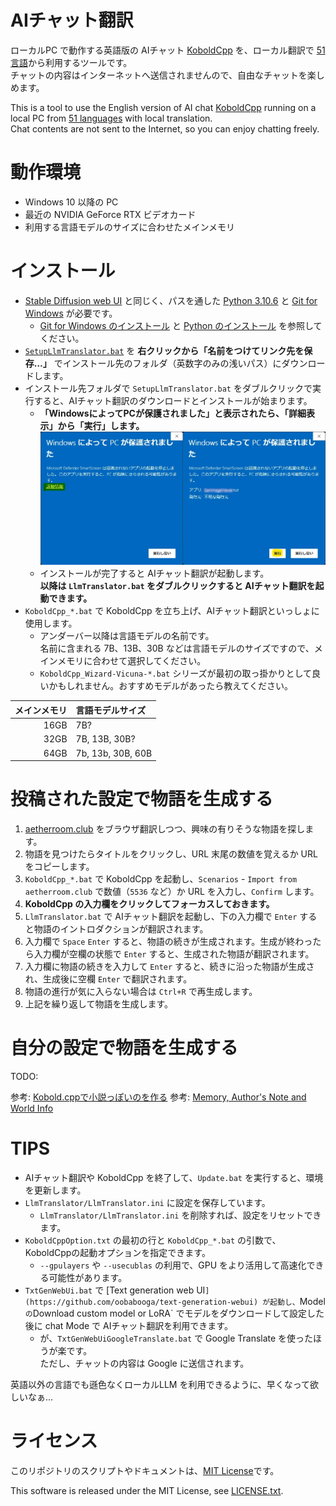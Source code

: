 ﻿# AIチャット翻訳

ローカルPC で動作する英語版の AIチャット [KoboldCpp](https://github.com/LostRuins/koboldcpp) を、ローカル翻訳で [51言語](https://huggingface.co/facebook/mbart-large-50-many-to-many-mmt#languages-covered)から利用するツールです。  
チャットの内容はインターネットへ送信されませんので、自由なチャットを楽しめます。

This is a tool to use the English version of AI chat [KoboldCpp](https://github.com/LostRuins/koboldcpp) running on a local PC from [51 languages](https://huggingface.co/facebook/mbart-large-50-many-to-many-mmt#languages-covered) with local translation.  
Chat contents are not sent to the Internet, so you can enjoy chatting freely.

# 動作環境

- Windows 10 以降の PC
- 最近の NVIDIA GeForce RTX ビデオカード
- 利用する言語モデルのサイズに合わせたメインメモリ

# インストール

- [Stable Diffusion web UI](https://github.com/AUTOMATIC1111/stable-diffusion-webui) と同じく、パスを通した [Python 3.10.6](https://www.python.org/ftp/python/3.10.6/python-3.10.6-amd64.exe) と [Git for Windows](https://gitforwindows.org/) が必要です。
	- [Git for Windows のインストール](https://github.com/Zuntan03/SdWebUiTutorial/blob/main/_/doc/SdWebUiInstall/SdWebUiInstall.md#git-for-windows-%E3%81%AE%E3%82%A4%E3%83%B3%E3%82%B9%E3%83%88%E3%83%BC%E3%83%AB) と [Python のインストール](https://github.com/Zuntan03/SdWebUiTutorial/blob/main/_/doc/SdWebUiInstall/SdWebUiInstall.md#python-%E3%81%AE%E3%82%A4%E3%83%B3%E3%82%B9%E3%83%88%E3%83%BC%E3%83%AB) を参照してください。
- [`SetupLlmTranslator.bat`](https://github.com/Zuntan03/LlmTranslator/raw/main/LlmTranslator/SetupLlmTranslator.bat) を **右クリックから「名前をつけてリンク先を保存…」** でインストール先のフォルダ（英数字のみの浅いパス）にダウンロードします。
- インストール先フォルダで `SetupLlmTranslator.bat` をダブルクリックで実行すると、AIチャット翻訳のダウンロードとインストールが始まります。
	- **「WindowsによってPCが保護されました」と表示されたら、「詳細表示」から「実行」します。**  
![BatWarning](https://github.com/Zuntan03/SdWebUiTutorial/raw/main/_/doc/SdWebUiInstall/BatWarning.webp)
	- インストールが完了すると AIチャット翻訳が起動します。  
	**以降は `LlmTranslator.bat` をダブルクリックすると AIチャット翻訳を起動できます。**
- `KoboldCpp_*.bat` で KoboldCpp を立ち上げ、AIチャット翻訳といっしょに使用します。
	- アンダーバー以降は言語モデルの名前です。  
	名前に含まれる 7B、13B、30B などは言語モデルのサイズですので、メインメモリに合わせて選択してください。
	- `KoboldCpp_Wizard-Vicuna-*.bat` シリーズが最初の取っ掛かりとして良いかもしれません。おすすめモデルがあったら教えてください。

|メインメモリ|言語モデルサイズ|
|--:|:--|
|16GB|7B?|
|32GB|7B, 13B, 30B?|
|64GB|7b, 13b, 30B, 60B|

# 投稿された設定で物語を生成する

1. [aetherroom.club](https://aetherroom.club/) をブラウザ翻訳しつつ、興味の有りそうな物語を探します。
1. 物語を見つけたらタイトルをクリックし、URL 末尾の数値を覚えるか URL をコピーします。
1. `KoboldCpp_*.bat` で KoboldCpp を起動し、`Scenarios` - `Import from aetherroom.club` で数値（`5536` など）か URL を入力し、`Confirm` します。
1. **KoboldCpp の入力欄をクリックしてフォーカスしておきます。**
1. `LlmTranslator.bat` で AIチャット翻訳を起動し、下の入力欄で `Enter` すると物語のイントロダクションが翻訳されます。
1. 入力欄で `Space` `Enter` すると、物語の続きが生成されます。生成が終わったら入力欄が空欄の状態で `Enter` すると、生成された物語が翻訳されます。
1. 入力欄に物語の続きを入力して `Enter` すると、続きに沿った物語が生成され、生成後に空欄 `Enter` で翻訳されます。
1. 物語の進行が気に入らない場合は `Ctrl+R` で再生成します。
1. 上記を繰り返して物語を生成します。

# 自分の設定で物語を生成する

<!--
KoboldCpp に詳しいわけではありませんので、間違っていたらお知らせください。
-->
TODO:

参考: [Kobold.cppで小説っぽいのを作る](https://w.atwiki.jp/localmlhub/pages/19.html)
参考: [Memory, Author's Note and World Info](https://github.com/KoboldAI/KoboldAI-Client/wiki/Memory,-Author's-Note-and-World-Info)

# TIPS

- AIチャット翻訳や KoboldCpp を終了して、`Update.bat` を実行すると、環境を更新します。
- `LlmTranslator/LlmTranslator.ini` に設定を保存しています。
	- `LlmTranslator/LlmTranslator.ini` を削除すれば、設定をリセットできます。
- `KoboldCppOption.txt` の最初の行と `KoboldCpp_*.bat` の引数で、KoboldCppの起動オプションを指定できます。
	- `--gpulayers` や `--usecublas` の利用で、GPU をより活用して高速化できる可能性があります。
- `TxtGenWebUi.bat` で [Text generation web UI`](https://github.com/oobabooga/text-generation-webui) が起動し、`Model` の `Download custom model or LoRA` でモデルをダウンロードして設定した後に chat Mode で AIチャット翻訳を利用できます。
	- が、`TxtGenWebUiGoogleTranslate.bat` で Google Translate を使ったほうが楽です。  
	ただし、チャットの内容は Google に送信されます。

英語以外の言語でも遜色なくローカルLLM を利用できるように、早くなって欲しいなぁ…

# ライセンス

このリポジトリのスクリプトやドキュメントは、[MIT License](./LICENSE.txt)です。

This software is released under the MIT License, see [LICENSE.txt](./LICENSE.txt).
